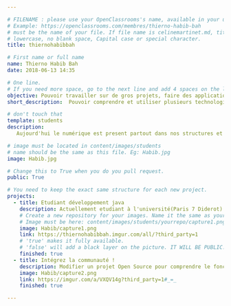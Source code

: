 ```yaml
---

# FILENAME : please use your OpenClassrooms's name, available in your url.
# Example: https://openclassrooms.com/membres/thierno-habib-bah
# must be the name of your file. If file name is celinemartinet.md, title is celinemartinet.
# lowercase, no blank space, Capital case or special character.
title: thiernohabibbah

# First name or full name
name: Thierno Habib Bah
date: 2018-06-13 14:35

# One line.
# If you need more space, go to the next line and add 4 spaces on the left, as in 'description'.
objective: Pouvoir travailler sur de gros projets, faire des applications, me depasser.
short_description:  Pouvoir comprendre et utiliser plusieurs technologies, surtout l'intelligence artifielle.

# don't touch that
template: students
description:
   Aujourd'hui le numérique est present partout dans nos structures et je pense qu'il est important de comprendre toutes ses technologies. J'ai toujours été passiionné par le numérique et les nouvelle technologies.

# image must be located in content/images/students
# name should be the same as this file. Eg: Habib.jpg
image: Habib.jpg

# Change this to True when you do you pull request.
public: True

# You need to keep the exact same structure for each new project.
projects:
  - title: Etudiant développement java
    description: Actuellement etudiant à l'université(Paris 7 Diderot) et chez open classroms, je souhaite devenir developpeur d'application java au terme de cette formation. 
    # Create a new repository for your images. Name it the same as your nickname and profile picture.
    # Image must be here: content/images/students/yourrepo/capture1.png
    image: Habib/capture1.png
    link: https://thiernohabibbah.imgur.com/all/?third_party=1
    # 'true' makes it fully available.
    # 'false' will add a black layer on the picture. IT WILL BE PUBLIC!
    finished: true
  - title: Intégrez la communauté !
    description: Modifier un projet Open Source pour comprendre le fonctionnement de Git, de Github et des pull requests. 
    image: Habib/capture2.png
    link: https://imgur.com/a/VXQV14g?third_party=1#_=_
    finished: true

---
```

